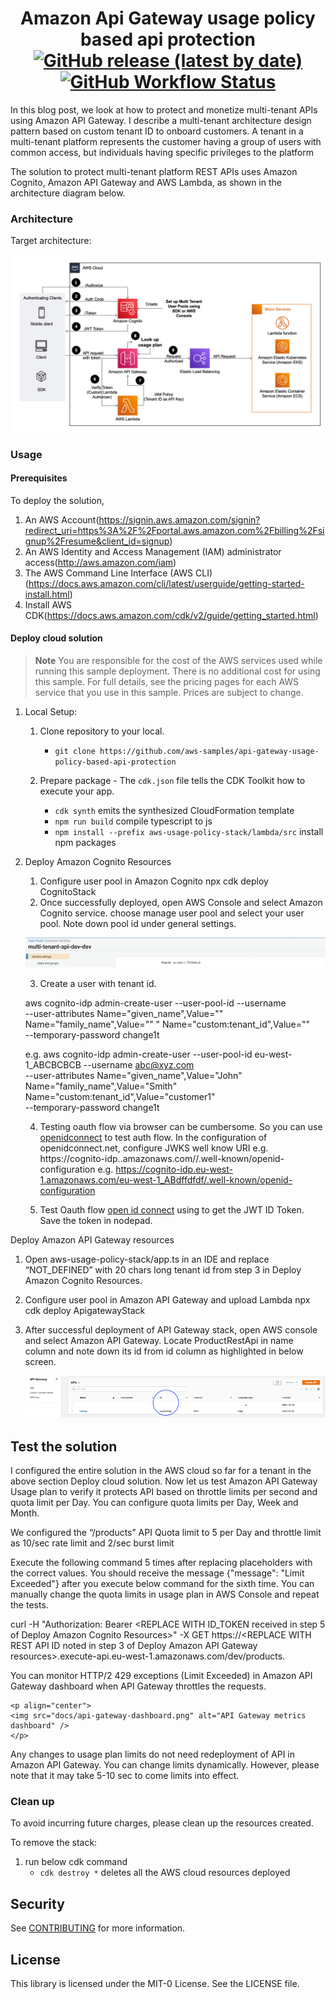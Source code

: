 <h1 align="center">
Amazon Api Gateway usage policy based api protection
<br>
   <a href="https://github.com/aws-samples/api-gateway-usage-policy-based-api-protection/releases"><img alt="GitHub release (latest by date)" src="https://img.shields.io/github/v/release/aws-samples/api-gateway-usage-policy-based-api-protection?display_name=tag"></a>
   <a href="https://github.com/aws-samples/api-gateway-usage-policy-based-api-protection/actions"><img alt="GitHub Workflow Status" src="https://github.com/aws-samples/api-gateway-usage-policy-based-api-protection/workflows/Unit%20Tests/badge.svg"></a>
</h1>

In this blog post, we look at how to protect and monetize multi-tenant APIs using Amazon API Gateway. I describe a multi-tenant architecture design pattern based on custom tenant ID to onboard customers. A tenant in a multi-tenant platform represents the customer having a group of users with common access, but individuals having specific privileges to the platform

The solution to protect multi-tenant platform REST APIs uses Amazon Cognito, Amazon API Gateway and AWS Lambda, as shown in the architecture diagram below.

### Architecture

Target architecture:

<p align="center">
  <img src="docs/APIGateway-UsagePlans.png" alt="AWS Architecture Diagram" />
</p>

### Usage

#### Prerequisites
To deploy the solution,

1. An AWS Account(https://signin.aws.amazon.com/signin?redirect_uri=https%3A%2F%2Fportal.aws.amazon.com%2Fbilling%2Fsignup%2Fresume&client_id=signup)
2. An AWS Identity and Access Management (IAM) administrator access(http://aws.amazon.com/iam)
3. The AWS Command Line Interface (AWS CLI)(https://docs.aws.amazon.com/cli/latest/userguide/getting-started-install.html)
4. Install AWS CDK(https://docs.aws.amazon.com/cdk/v2/guide/getting_started.html)


#### Deploy cloud solution

> **Note**
You are responsible for the cost of the AWS services used while running this sample deployment. There is no additional
cost for using this sample. For full details, see the pricing pages for each AWS service that you use in this sample. Prices are subject to change.

1. Local Setup:

    1. Clone repository to your local.
        * `git clone https://github.com/aws-samples/api-gateway-usage-policy-based-api-protection`

    2. Prepare package - The `cdk.json` file tells the CDK Toolkit how to execute your app.
        * `cdk synth`                                               emits the synthesized CloudFormation template
        * `npm run build`                                           compile typescript to js
        * `npm install --prefix aws-usage-policy-stack/lambda/src`  install npm packages

2. Deploy Amazon Cognito Resources

    1.	Configure user pool in Amazon Cognito
    npx cdk deploy CognitoStack
    2.	Once successfully deployed, open AWS Console and select Amazon Cognito service. choose manage user pool and select your user pool. Note down pool id under general settings.

    <p align="center">
    <img src="docs/user-pool-id.png" alt="Cognito User Pool" />
    </p>

    3.	Create a user with tenant id.

    aws cognito-idp admin-create-user --user-pool-id <REPLACE WITH COGNITO POOL ID> --username <REPLACE WITH USERNAME> \
    --user-attributes Name="given_name",Value="<REPLACE WITH FIRST NAME>" Name="family_name",Value="<REPLACE WITH LAST NAME>" " Name="custom:tenant_id",Value="<REPLACE WITH CUSTOMER ID>" \
    --temporary-password change1t

    e.g.
    aws cognito-idp admin-create-user --user-pool-id eu-west-1_ABCBCBCB --username abc@xyz.com \
    --user-attributes Name="given_name",Value="John" Name="family_name",Value="Smith" Name="custom:tenant_id",Value="customer1" \
    --temporary-password change1t

    4.	Testing oauth flow via browser can be cumbersome. So you can use [openidconnect](https://openidconnect.net/) to test auth flow. In the configuration of openidconnect.net, configure JWKS well know URI 
    e.g. 
    https://cognito-idp.<REPLACE WITH AWS REGION>.amazonaws.com/<REPLACE WITH COGNITO POOL ID>/.well-known/openid-configuration 
    e.g. 
    https://cognito-idp.eu-west-1.amazonaws.com/eu-west-1_ABdffdfdf/.well-known/openid-configuration

    5.	Test Oauth flow [open id connect](https://openidconnect.net/) using to get the JWT ID Token. Save the token in nodepad.


Deploy Amazon API Gateway resources

1.	Open aws-usage-policy-stack/app.ts in an IDE and replace “NOT_DEFINED” with 20 chars long tenant id from step 3 in Deploy Amazon Cognito Resources. 
2.	Configure user pool in Amazon API Gateway and upload Lambda
npx cdk deploy ApigatewayStack

3.	After successful deployment of API Gateway stack, open AWS console and select Amazon API Gateway. Locate ProductRestApi in name column and note down its id from id column as highlighted in below screen.

    <p align="center">
    <img src="docs/Api-gateway-api-id.png" alt="API Gateway Deployed API id" />
    </p>


## Test the solution

I configured the entire solution in the AWS cloud so far for a tenant in the above section Deploy cloud solution. Now let us test Amazon API Gateway Usage plan to verify it protects API based on throttle limits per second and quota limit per Day. You can configure quota limits per Day, Week and Month. 

We configured the “/products” API Quota limit to 5 per Day and throttle limit as 10/sec rate limit and 2/sec burst limit

Execute the following command 5 times after replacing placeholders with the correct values. You should receive the message {"message": "Limit Exceeded"} after you execute below command for the sixth time. You can manually change the quota limits in usage plan in AWS Console and repeat the tests.

curl -H "Authorization: Bearer <REPLACE WITH ID_TOKEN received in step 5 of Deploy Amazon Cognito Resources>" -X GET https://<REPLACE WITH REST API ID noted in step 3 of Deploy Amazon API Gateway resources>.execute-api.eu-west-1.amazonaws.com/dev/products.

You can monitor HTTP/2 429 exceptions (Limit Exceeded) in Amazon API Gateway dashboard when API Gateway throttles the requests.

    <p align="center">
    <img src="docs/api-gateway-dashboard.png" alt="API Gateway metrics dashboard" />
    </p>

Any changes to usage plan limits do not need redeployment of API in Amazon API Gateway. You can change limits dynamically. However, please note that it may take 5-10 sec to come limits into effect.

### Clean up

To avoid incurring future charges, please clean up the resources created.

To remove the stack:

1. run below cdk command
    * `cdk destroy *`   deletes all the AWS cloud resources deployed


## Security
See [CONTRIBUTING](CONTRIBUTING.md#security-issue-notifications) for more information.

## License
This library is licensed under the MIT-0 License. See the LICENSE file.
